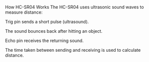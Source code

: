  How HC-SR04 Works
The HC-SR04 uses ultrasonic sound waves to measure distance:

Trig pin sends a short pulse (ultrasound).

The sound bounces back after hitting an object.

Echo pin receives the returning sound.

The time taken between sending and receiving is used to calculate distance.
